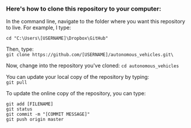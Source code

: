 ### Here's how to clone this repository to your computer:

In the command line, navigate to the folder where you want this repository to live. For example, I type:

`cd "C:\Users\[USERNAME]\Dropbox\GitHub"`

Then, type:    
`git clone https://github.com/[USERNAME]/autonomous_vehicles.git\`

Now, change into the repository you've cloned:
`cd autonomous_vehicles`

You can update your local copy of the repository by typing:   
`git pull`

To update the online copy of the repository, you can type:
```
git add [FILENAME]
git status
git commit -m "[COMMIT MESSAGE]"
git push origin master
```

